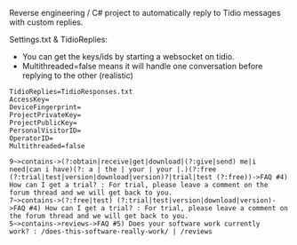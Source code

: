 Reverse engineering / C# project to automatically reply to Tidio messages with custom replies.

Settings.txt & TidioReplies:

* You can get the keys/ids by starting a websocket on tidio.
* Multithreaded=false means it will handle one conversation before replying to the other (realistic)

```
TidioReplies=TidioResponses.txt
AccessKey=
DeviceFingerprint=
ProjectPrivateKey=
ProjectPublicKey=
PersonalVisitorID=
OperatorID=
Multithreaded=false

9~>contains->(?:obtain|receive|get|download|(?:give|send) me|i need|can i have)(?: a | the | your | your |.)(?:free (?:trial|test|version|download|version)?|trial|test (?:free))->FAQ #4) How can I get a trial? : For trial, please leave a comment on the forum thread and we will get back to you.
7~>contains->(?:free|test) (?:trial|test|version|download|version)->FAQ #4) How can I get a trial? : For trial, please leave a comment on the forum thread and we will get back to you.
5~>contains->reviews->FAQ #5) Does your software work currently work? : /does-this-software-really-work/ | /reviews
